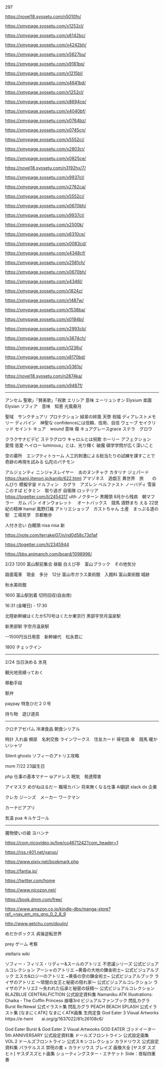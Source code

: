 297

https://novel18.syosetu.com/n5010fn/

https://xmypage.syosetu.com/x1252cl/

https://xmypage.syosetu.com/x6142bc/

https://xmypage.syosetu.com/x4242bh/

https://xmypage.syosetu.com/x5627bu/

https://xmypage.syosetu.com/x9181bp/

https://xmypage.syosetu.com/x1215bl/

https://xmypage.syosetu.com/x4641bd/

https://xmypage.syosetu.com/x1252cl/

https://xmypage.syosetu.com/x8694ce/

https://xmypage.syosetu.com/x4040bf/

https://xmypage.syosetu.com/x0764bz/

https://xmypage.syosetu.com/x0745cn/

https://xmypage.syosetu.com/x5552ci/

https://xmypage.syosetu.com/x2803cj/

https://xmypage.syosetu.com/x0825ce/

https://novel18.syosetu.com/n3192hx/7/

https://xmypage.syosetu.com/x9937cl/

https://xmypage.syosetu.com/x2762ca/














https://xmypage.syosetu.com/x5552ci/

https://xmypage.syosetu.com/x0670bh/

https://xmypage.syosetu.com/x9937cl/

https://xmypage.syosetu.com/x2500k/

https://xmypage.syosetu.com/x6310ce/

https://xmypage.syosetu.com/x0083cd/

https://xmypage.syosetu.com/x4348cf/

https://xmypage.syosetu.com/x2581ch/

https://xmypage.syosetu.com/x0670bh/

https://xmypage.syosetu.com/x4346l/

https://xmypage.syosetu.com/x1824z/

https://xmypage.syosetu.com/x1487w/

https://xmypage.syosetu.com/x1538ba/

https://xmypage.syosetu.com/x0184bi/

https://xmypage.syosetu.com/x2993cb/

https://xmypage.syosetu.com/x3674ch/

https://xmypage.syosetu.com/x1236v/

https://xmypage.syosetu.com/x8170bd/

https://xmypage.syosetu.com/x5361s/

https://novel18.syosetu.com/n2874ka/

https://xmypage.syosetu.com/x9487f/

------
アンセム 聖歌」「賛美歌」「祝歌
エリシア 意味
エーリュシオン Elysium 楽園 Elysian
ソフィア　意味　知恵
光風霽月

聖域　サンクチュアリ
プロテクション
緑翠の絆風
天啓
祝福
ディアレストメモリー
ディバイン　神聖な
confidenceには信頼、信用、自信
ウェーブ
セイクリッド
セイント
キュア　wound 意味 傷
キュアグレースgrace
ステラ　グロウ

クラクサナビデビ
ステラグロウ
キャロルとは祝歌
ホーリー
アフェクション　愛情
慈愛
ヘイロー
luminous」とは、光り輝く
破魔
碩学学問が広く深いこと



空の墓所　エンプティトゥーム
人工的刺激による総当たりの試練を課すことで奇跡の再現を試みる  仏陀のパチモン

アルジェンティ ニンジャスレイヤー　炎のヌンチャク
カタリナ
ジェパード https://kanji.jitenon.jp/kanjib/622.html
アマゾネス　遊戯王
異世界　旅　　のんびり 模擬宇宙
ドルフィン　カグラ　アズレン
ベルファスト ノーバディ 雪泉 このすば ビタミン　取り過ぎ 自衛隊
ロッテリア
https://togetter.com/li/2454317
ulth ノクターン 黒饅頭
8月から残病　朝マフラー　ガム パン
イオンウォレット　
オートバックス　競馬
酒野まち
える
22世紀の精神
hamal
風野灯織
アトリエショップ　ガストちゃん
土産　まっぷる道の駅　工場見学　京都散歩


人付き合い
白饅頭 nisa
nisa 新

https://note.com/terrakei07/n/nd0d58c73d1af

https://togetter.com/li/2345944

https://bbs.animanch.com/board/1098996/


2/23
1200 富山駅前集合
昼飯
白えび亭　富山ブラック　その他気分

路面電車　現金　多分　12分
富山市ガラス美術館　入館料
富山美術館
城跡

秋水美術館



1600 富山駅到着
切符回収(自由席)


16:31 (金曜日) - 17:30

北陸新幹線はくたか570号はくたか東京行
黒部宇奈月温泉駅

新黒部駅
宇奈月温泉駅

--1500円当日用意　新幹線代　松永君に　



1800 チェックイン

------------------------------------------
2/24
当日決める
氷見

観光地見繕っておく

移動手段

駅弁

paypay
特急ひだ２０号

持ち物　遊び道具




---------------------



クロチアゼパム
冷凍食品
朝食シリアル


時計
入れ歯
頻尿　名刺交換
ラインワークス　住友カード
帰宅路
傘　競馬
暖かいシャツ



Silent ghosts
ソフィーのアトリエ攻略 

mom 7/22 23誕生日

php 仕事の基本マナー
ipアドレス
眠気　発達障害

アイマスク
めがねほるだー
職場カバン
将来無くなる仕事
AI翻訳
slack
dx 企業

クレカ
ジーンズ　メーカー
ワークマン

カーナビアプリ

気温
pua
キルケゴール

----------------------

魔物使いの娘
ヨハンナ

https://com.nicovideo.jp/live/co4671242?com_header=1

https://rss.r401.net/yaruo/

https://www.pixiv.net/bookmark.php

https://fantia.jp/

https://twitter.com/home

https://www.nicozon.net/

https://book.dmm.com/free/

https://www.amazon.co.jp/kindle-dbs/manga-store?ref_=nav_em_ms_gno_0_2_8_9

http://www.getchu.com/doujin/

めだかボックス 
貞操逆転世界

prey ゲーム 考察

stellaris wiki

ソフィー・フィリス・リディー&スールのアトリエ 不思議シリーズ 公式ビジュアルコレクション
アーシャのアトリエ ~黄昏の大地の錬金術士~ 公式ビジュアルブック
エスカ&ロジーのアトリエ ~黄昏の空の錬金術士~ 公式ビジュアルブック
ライザのアトリエ ～常闇の女王と秘密の隠れ家～ 公式ビジュアルコレクション
ライザのアトリエ2 ～失われた伝承と秘密の妖精～ 公式ビジュアルコレクション
BLAZBLUE CENTRALFICTION 公式設定資料集
Namaniku ATK Illustrations: Chaika - The Coffin Princess
崩壊3rd ビジュアルファンブック
閃乱カグラ Burst Re:Newal 公式イラスト集
閃乱カグラ PEACH BEACH SPLASH 公式イラスト集
[なまにくATK] なまにくATK画集 生肉定食
God Eater 3 Visual Artworks
https://e-hent　　ai.org/g/1637022/81c26108c6/

God Eater Burst & God Eater 2 Visual Artwooks
GOD EATER ゴッドイーター 5th ANNIVERSARY 公式設定資料集
ドールズフロントライン 公式設定画集 VOL.2
ドールズフロントライン 公式スキンコレクション
カラドリウス 公式設定資料集 パラケルスス 禁呪の書 + カラドリウス ブレイズ 画像大全
[ヤスダ スズヒト] ヤスダスズヒト画集 シューティングスター・エチケット Side：夜桜四重奏


